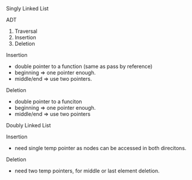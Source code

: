 Singly Linked List

ADT
1. Traversal
2. Insertion
3. Deletion

Insertion
- double pointer to a function (same as pass by reference)
- beginning => one pointer enough.
- middle/end => use two pointers.

Deletion
- double pointer to a funciton
- beginning => one pointer enough.
- middle/end => use two pointers

Doubly Linked List

Insertion
- need single temp pointer as nodes can be accessed in both direcitons.

Deletion
- need two temp pointers, for middle or last element deletion.